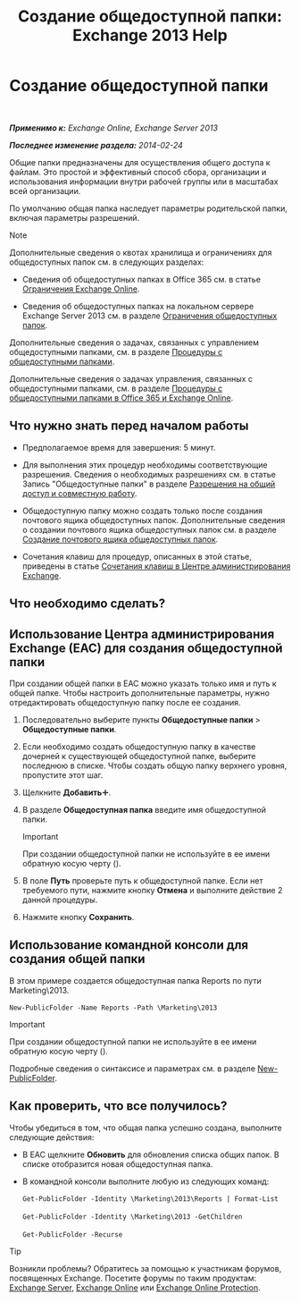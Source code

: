 ﻿---
title: 'Создание общедоступной папки: Exchange 2013 Help'
TOCTitle: Создание общедоступной папки
ms:assetid: 6d252e60-c8d0-4efd-b9d7-ba5284a6f8ab
ms:mtpsurl: https://technet.microsoft.com/ru-ru/library/Bb691104(v=EXCHG.150)
ms:contentKeyID: 50488372
ms.date: 05/22/2018
mtps_version: v=EXCHG.150
f1_keywords:
- Microsoft.Exchange.Management.PublicFolders.NewPublicFolderWizardForm.NewPublicFolderWizardPage
ms.translationtype: MT
---

# Создание общедоступной папки

 

_**Применимо к:** Exchange Online, Exchange Server 2013_

_**Последнее изменение раздела:** 2014-02-24_

Общие папки предназначены для осуществления общего доступа к файлам. Это простой и эффективный способ сбора, организации и использования информации внутри рабочей группы или в масштабах всей организации.

По умолчанию общая папка наследует параметры родительской папки, включая параметры разрешений.

> [!NOTE]  
> Дополнительные сведения о квотах хранилища и ограничениях для общедоступных папок см. в следующих разделах:
<ul>
<li><p>Сведения об общедоступных папках в Office 365 см. в статье <a href="https://go.microsoft.com/fwlink/?linkid=391188">Ограничения Exchange Online</a>.</p></li>
<li><p>Сведения об общедоступных папках на локальном сервере Exchange Server 2013 см. в разделе <a href="limits-for-public-folders-exchange-2013-help.md">Ограничения общедоступных папок</a>.</p></li>
</ul>


Дополнительные сведения о задачах, связанных с управлением общедоступными папками, см. в разделе [Процедуры с общедоступными папками](public-folder-procedures-exchange-2013-help.md).

Дополнительные сведения о задачах управления, связанных с общедоступными папками, см. в разделе [Процедуры с общедоступными папками в Office 365 и Exchange Online](https://technet.microsoft.com/ru-ru/library/jj966272\(v=exchg.150\)).

## Что нужно знать перед началом работы

  - Предполагаемое время для завершения: 5 минут.

  - Для выполнения этих процедур необходимы соответствующие разрешения. Сведения о необходимых разрешениях см. в статье Запись "Общедоступные папки" в разделе [Разрешения на общий доступ и совместную работу](sharing-and-collaboration-permissions-exchange-2013-help.md).

  - Общедоступную папку можно создать только после создания почтового ящика общедоступных папок. Дополнительные сведения о создании почтового ящика общедоступных папок см. в разделе [Создание почтового ящика общедоступных папок](create-a-public-folder-mailbox-exchange-2013-help.md).

  - Сочетания клавиш для процедур, описанных в этой статье, приведены в статье [Сочетания клавиш в Центре администрирования Exchange](keyboard-shortcuts-in-the-exchange-admin-center-exchange-online-protection-help.md).

## Что необходимо сделать?

## Использование Центра администрирования Exchange (EAC) для создания общедоступной папки

При создании общей папки в EAC можно указать только имя и путь к общей папке. Чтобы настроить дополнительные параметры, нужно отредактировать общедоступную папку после ее создания.

1.  Последовательно выберите пункты **Общедоступные папки** \> **Общедоступные папки**.

2.  Если необходимо создать общедоступную папку в качестве дочерней к существующей общедоступной папке, выберите последнюю в списке. Чтобы создать общую папку верхнего уровня, пропустите этот шаг.

3.  Щелкните **Добавить**![Значок добавления](images/JJ218640.c1e75329-d6d7-4073-a27d-498590bbb558(EXCHG.150).gif "Значок добавления").

4.  В разделе **Общедоступная папка** введите имя общедоступной папки.
    
    > [!IMPORTANT]  
    > При создании общедоступной папки не используйте в ее имени обратную косую черту (\).


5.  В поле **Путь** проверьте путь к общедоступной папке. Если нет требуемого пути, нажмите кнопку **Отмена** и выполните действие 2 данной процедуры.

6.  Нажмите кнопку **Сохранить**.

## Использование командной консоли для создания общей папки

В этом примере создается общедоступная папка Reports по пути Marketing\\2013.

    New-PublicFolder -Name Reports -Path \Marketing\2013

> [!IMPORTANT]  
> При создании общедоступной папки не используйте в ее имени обратную косую черту (\).


Подробные сведения о синтаксисе и параметрах см. в разделе [New-PublicFolder](https://technet.microsoft.com/ru-ru/library/aa996405\(v=exchg.150\)).

## Как проверить, что все получилось?

Чтобы убедиться в том, что общая папка успешно создана, выполните следующие действия:

  - В EAC щелкните **Обновить** для обновления списка общих папок. В списке отобразится новая общедоступная папка.

  - В командной консоли выполните любую из следующих команд:
    
        Get-PublicFolder -Identity \Marketing\2013\Reports | Format-List
    
        Get-PublicFolder -Identity \Marketing\2013 -GetChildren
    
        Get-PublicFolder -Recurse

> [!TIP]  
> Возникли проблемы? Обратитесь за помощью к участникам форумов, посвященных Exchange. Посетите форумы по таким продуктам: <a href="https://go.microsoft.com/fwlink/p/?linkid=60612">Exchange Server</a>, <a href="https://go.microsoft.com/fwlink/p/?linkid=267542">Exchange Online</a> или <a href="https://go.microsoft.com/fwlink/p/?linkid=285351">Exchange Online Protection</a>.

